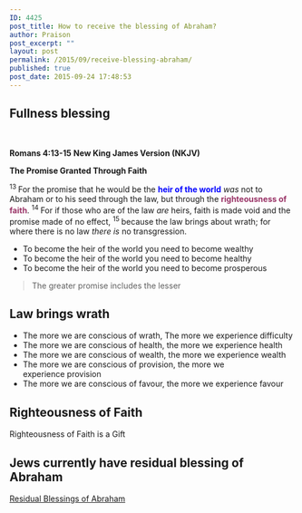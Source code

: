```yaml
---
ID: 4425
post_title: How to receive the blessing of Abraham?
author: Praison
post_excerpt: ""
layout: post
permalink: /2015/09/receive-blessing-abraham/
published: true
post_date: 2015-09-24 17:48:53
---
```

<h2>Fullness blessing</h2>
&nbsp;

<strong>Romans 4:13-15</strong>
<strong> New King James Version (NKJV)</strong>

<strong>The Promise Granted Through Faith</strong>

<span class="text Rom-4-13"><sup class="versenum">13 </sup>For the promise that he would be the <span style="color: #0000ff;"><strong>heir of the world</strong></span> <i>was</i> not to Abraham or to his seed through the law, but through the <span style="color: #993366;"><strong>righteousness of faith</strong></span>. </span><span id="en-NKJV-28037" class="text Rom-4-14"><sup class="versenum">14 </sup>For if those who are of the law <i>are</i> heirs, faith is made void and the promise made of no effect, </span><span id="en-NKJV-28038" class="text Rom-4-15"><sup class="versenum">15 </sup>because the law brings about wrath; for where there is no law <i>there is</i> no transgression.</span>
<ul>
	<li>To become the heir of the world you need to become wealthy</li>
	<li>To become the heir of the world you need to become healthy</li>
	<li>To become the heir of the world you need to become prosperous</li>
</ul>
<blockquote>The greater promise includes the lesser</blockquote>
<h2>Law brings wrath</h2>
<ul>
	<li>The more we are conscious of wrath, The more we experience difficulty</li>
	<li>The more we are conscious of health, the more we experience health</li>
	<li>The more we are conscious of wealth, the more we experience wealth</li>
	<li>The more we are conscious of provision, the more we experience provision</li>
	<li>The more we are conscious of favour, the more we experience favour</li>
</ul>
<h2>Righteousness of Faith</h2>
Righteousness of Faith is a Gift
<h2>Jews currently have residual blessing of Abraham</h2>
<a href="http://biblerevelation.org/2015/09/24/residual-blessings-abraham/">Residual Blessings of Abraham</a>